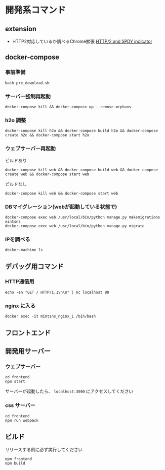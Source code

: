 # 開発系コマンド

## extension

* HTTP2対応しているか調べるChrome拡張
[HTTP/2 and SPDY indicator](https://chrome.google.com/webstore/detail/http2-and-spdy-indicator/mpbpobfflnpcgagjijhmgnchggcjblin)

## docker-compose

### 事前準備
```
bash pre_download.sh
```

### サーバー強制再起動
```
docker-compose kill && docker-compose up --remove-orphans
```

### h2o 調整
```
docker-compose kill h2o && docker-compose build h2o && docker-compose create h2o && docker-compose start h2o
```

### ウェブサーバー再起動

ビルドあり
```
docker-compose kill web && docker-compose build web && docker-compose create web && docker-compose start web
```

ビルドなし
```
docker-compose kill web && docker-compose start web
```

### DBマイグレーション(webが起動している状態で)
```
docker-compose exec web /usr/local/bin/python manage.py makemigrations mintsns
docker-compose exec web /usr/local/bin/python manage.py migrate
```

### IPを調べる
```
docker-machine ls 
```

## デバッグ用コマンド

### HTTP通信用
```
echo -en "GET / HTTP/1.1\n\n" | nc localhost 80
```

### nginx に入る
```
docker exec -it mintsns_nginx_1 /bin/bash
```

## フロントエンド

## 開発用サーバー

### ウェブサーバー
```
cd frontend
npm start
```
サーバーが起動したら、 `localhost:3000` にアクセスしてください

### css サーバー

```
cd frontend
npm run webpack
```

## ビルド
リリースする前に必ず実行してください

```
npm frontend
npm build
```